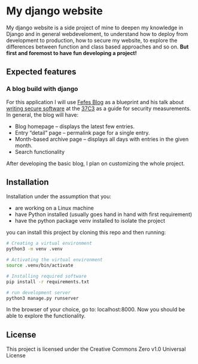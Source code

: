 My django website
=================

My django website is a side project of mine to deepen my 
knowledge in Django and in general webdeveloment, to understand how 
to deploy from development to production, how to secure my
website, to explore the differences between function and class based approaches and
so on.  **But first and foremost to have fun developing a project!**


Expected features
-----------------

### A blog build with django

For this application I will use [Fefes Blog](https://blog.fefe.de) as a blueprint and his talk about [writing secure software](https://media.ccc.de/v/37c3-11811-writing_secure_software) at the [37C3](https://media.ccc.de/b/congress/2023) as a guide for security measurements. 
In general, the blog will have:

- Blog homepage – displays the latest few entries.
- Entry “detail” page – permalink page for a single entry.
- Month-based archive page – displays all days with entries in the given month.
- Search functionality 

After developing the basic blog, I plan on customizing the whole project. 

Installation
------------

Installation under the assumption that you:
- are working on a Linux machine
- have Python installed (usually goes hand in hand with first requirement)
- have the python package venv installed to isolate the project


you can install this project 
by cloning this repo and then running:

```sh
# Creating a virtual environment
python3 -m venv .venv

# Activating the virtual environment
source .venv/bin/activate

# Installing required software
pip install -r requirements.txt

# run development server
python3 manage.py runserver
```


In the browser of your choice, go to:
localhost:8000. Now you should be able to 
explore the functionality.

License
-------

This project is licensed under the Creative Commons Zero v1.0 Universal License



